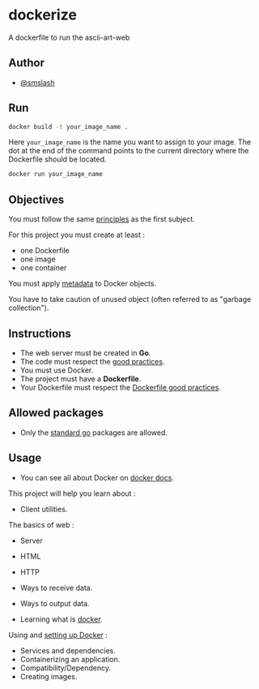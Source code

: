 # dockerize

A dockerfile to run the ascii-art-web

## Author

* [@smslash](https://github.com/smslash)

## Run 

```bash
docker build -t your_image_name .
```

Here `your_image_name` is the name you want to assign to your image. The dot at the end of the command points to the current directory where the Dockerfile should be located.

```bash
docker run your_image_name
```

## Objectives

You must follow the same [principles](https://01.alem.school/git/root/public/src/branch/master/subjects/ascii-art-web/README.md) as the first subject.

For this project you must create at least :

- one Dockerfile
- one image
- one container

You must apply [metadata](https://docs.docker.com/config/labels-custom-metadata/) to Docker objects.

You have to take caution of unused object (often referred to as "garbage collection").

## Instructions

- The web server must be created in **Go**.
- The code must respect the [good practices](https://01.alem.school/git/root/public/src/branch/master/subjects/good-practices/README.md).
- You must use Docker.
- The project must have a **Dockerfile**.
- Your Dockerfile must respect the [Dockerfile good practices](https://docs.docker.com/develop/develop-images/dockerfile_best-practices/).

## Allowed packages

- Only the [standard go](https://pkg.go.dev/std) packages are allowed.

## Usage

- You can see all about Docker on [docker docs](https://docs.docker.com/).

This project will help you learn about :

- Client utilities.

The basics of web :

- Server
- HTML
- HTTP

- Ways to receive data.
- Ways to output data.
- Learning what is [docker](https://docs.docker.com/).

Using and [setting up Docker](https://docs.docker.com/get-started/) :

- Services and dependencies.
- Containerizing an application.
- Compatibility/Dependency.
- Creating images.
